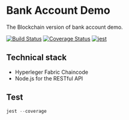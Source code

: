 # Bank Account Demo

The Blockchain version of bank account demo.

[![Build Status](https://travis-ci.org/PengWang0316/BankAccountBackend.svg?branch=master)](https://travis-ci.org/PengWang0316/BankAccountBackend) [![Coverage Status](https://coveralls.io/repos/github/PengWang0316/BankAccountBackend/badge.svg?branch=master)](https://coveralls.io/github/PengWang0316/BankAccountBackend?branch=master) [![jest](https://jestjs.io/img/jest-badge.svg)](https://github.com/facebook/jest)

## Technical stack
- Hyperleger Fabric Chaincode
- Node.js for the RESTful API

## Test
```javascript
jest --coverage
```
